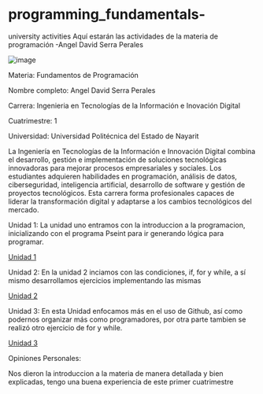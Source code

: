 # programming_fundamentals-
university activities
Aquí estarán las actividades de la materia de programación
-Angel David Serra Perales




![image](https://github.com/user-attachments/assets/0d96ddd1-747c-423b-ab5e-ff124971a0a0)





Materia: Fundamentos de Programación

Nombre completo: Angel David Serra Perales 

Carrera: Ingenieria en Tecnologías  de la Información e Inovación Digital

Cuatrimestre: 1

Universidad: Universidad Politécnica del Estado de Nayarit


La Ingeniería en Tecnologías de la Información e Innovación Digital combina el desarrollo, gestión e implementación de soluciones tecnológicas innovadoras para mejorar procesos empresariales y sociales. Los estudiantes adquieren habilidades en programación, análisis de datos, ciberseguridad, inteligencia artificial, desarrollo de software y gestión de proyectos tecnológicos. Esta carrera forma profesionales capaces de liderar la transformación digital y adaptarse a los cambios tecnológicos del mercado.



Unidad 1:
La unidad uno entramos con la introduccion a la programacion, inicializando con el programa Pseint para ir generando lógica para programar.

[Unidad 1](https://github.com/AngelS3rra/programming_fundamentals-/tree/main/U1)

Unidad 2:
En la unidad 2 inciamos con las condiciones, if, for y while, a sí mismo desarrollamos ejercicios implementando las mismas

[Unidad 2](https://github.com/AngelS3rra/programming_fundamentals-/tree/main/U2)

Unidad 3:
En esta Unidad enfocamos más en el uso de Github, así como podernos organizar más como programadores, por otra parte tambien se realizó otro ejercicio de for y while.

[Unidad 3](https://github.com/AngelS3rra/programming_fundamentals-/tree/main/U3)

Opiniones Personales:

Nos dieron la introduccion a la materia de manera detallada y bien explicadas, tengo una buena experiencia de este primer cuatrimestre
